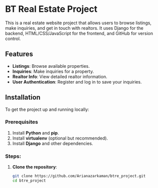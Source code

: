 # BT Real Estate Project

This is a real estate website project that allows users to browse listings, make inquiries, and get in touch with realtors. It uses Django for the backend, HTML/CSS/JavaScript for the frontend, and GitHub for version control.

## Features

- **Listings**: Browse available properties.
- **Inquiries**: Make inquiries for a property.
- **Realtor Info**: View detailed realtor information.
- **User Authentication**: Register and log in to save your inquiries.

## Installation

To get the project up and running locally:

### Prerequisites
1. Install **Python** and **pip**.
2. Install **virtualenv** (optional but recommended).
3. Install **Django** and other dependencies.

### Steps:

1. **Clone the repository**:

   ```bash
   git clone https://github.com/Arianazarkaman/btre_project.git
   cd btre_project
